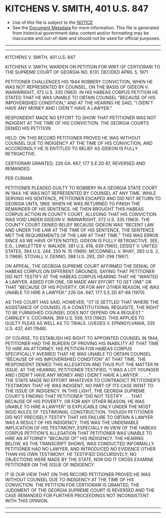---
---

# KITCHENS V. SMITH, 401 U.S. 847

* Use of this file is subject to the [NOTICE](https://github.com/publicdocs/notice/blob/master/NOTICE)
* See the [Document Metadata](../../../) for more information.
  This file is generated from historical government data; content and/or formatting may be inaccurate and out-of-date and should not be used for official purposes.

----------
----------

KITCHENS V. SMITH, 401 U.S. 847

KITCHENS V. SMITH, WARDEN ON PETITION FOR WRIT OF CERTIORARI TO THE SUPREME COURT OF GEORGIA NO. 6131.  DECIDED APRIL 5, 1971

PETITIONER CHALLENGES HIS 1944 ROBBERY CONVICTION, WHEN HE WAS NOT REPRESENTED BY COUNSEL, ON THE BASIS OF GIDEON V. WAINWRIGHT, 372 U.S. 335 (1963).  IN HIS HABEAS CORPUS PETITION HE STATED THAT HE WAS UNABLE TO OBTAIN COUNSEL "BECAUSE OF HIS IMPOVERISHED CONDITION," AND AT THE HEARING HE SAID, "I DIDN'T HAVE ANY MONEY AND I DIDN'T HAVE A LAWYER."

RESPONDENT MADE NO EFFORT TO SHOW THAT PETITIONER WAS NOT INDIGENT AT THE TIME OF HIS CONVICTION.  THE GEORGIA COURTS DENIED HIS PETITION.

HELD:  ON THIS RECORD PETITIONER PROVED HE WAS WITHOUT COUNSEL DUE TO INDIGENCY AT THE TIME OF HIS CONVICTION, AND ACCORDINGLY HE IS ENTITLED TO RELIEF AS GIDEON IS FULLY RETROACTIVE.

CERTIORARI GRANTED; 226 GA. 667, 177 S.E.2D 87, REVERSED AND REMANDED.

PER CURIAM.

PETITIONER PLEADED GUILTY TO ROBBERY IN A GEORGIA STATE COURT IN 1944.  HE WAS NOT REPRESENTED BY COUNSEL AT ANY TIME.  WHILE SERVING HIS SENTENCE, PETITIONER ESCAPED AND DID NOT RETURN TO GEORGIA UNTIL 1969, WHEN HE WAS RETURNED TO FINISH THE REMAINDER OF HIS SENTENCE.  HE THEN BROUGHT THIS HABEAS CORPUS ACTION IN COUNTY COURT, ALLEGING THAT HIS CONVICTION WAS VOID UNDER GIDEON V. WAINWRIGHT, 372 U.S. 335 (1963).  THE COUNTY COURT DENIED RELIEF BECAUSE GIDEON WAS "RECENT LAW AND UNDER THE LAW AT THE TIME OF HIS SENTENCE, THE SENTENCE MET THE REQUIREMENTS OF THE LAW AT THAT TIME."  THIS WAS ERROR SINCE AS WE HAVE OFTEN NOTED, GIDEON IS FULLY RETROACTIVE.  SEE, E.G., LINKLETTER V. WALKER, 381 U.S. 618, 639 (1965); DESIST V. UNITED STATES, 394 U.S. 244, 250 N. 15 (1969); MCCONNELL V. RHAY, 393 U.S. 2, 3 (1968); STOVALL V. DENNO, 388 U.S. 293, 297-298 (1967).

ON APPEAL, THE GEORGIA SUPREME COURT AFFIRMED THE DENIAL OF HABEAS CORPUS ON DIFFERENT GROUNDS, SAYING THAT PETITIONER DID NOT TESTIFY AT THE HABEAS CORPUS HEARING THAT HE "WANTED A LAWYER, ASKED FOR ONE, OR MADE ANY EFFORT TO GET ONE" OR THAT "BECAUSE OF HIS POVERTY, OR FOR ANY OTHER REASON, HE WAS UNABLE TO HIRE A LAWYER."  226 GA. 667, 177 S.E.2D 87-88 (1970).

AS THIS COURT HAS SAID, HOWEVER, "(IT IS SETTLED THAT WHERE THE ASSISTANCE OF COUNSEL IS A CONSTITUTIONAL REQUISITE, THE RIGHT TO BE FURNISHED COUNSEL DOES NOT DEPEND ON A REQUEST."  CARNLEY V. COCHRAN, 369 U.S. 506, 513 (1962).  THIS APPLIES TO GUILTY PLEAS AS WELL AS TO TRIALS.  UVEGES V. EPNNSYLVANIA, 335 U.S. 437, 441 (1948).

OF COURSE, TO ESTABLISH HIS RIGHT TO APPOINTED COUNSEL IN 1944, PETITIONER HAD THE BURDEN OF PROVING HIS INABILITY AT THAT TIME TO HIRE AN ATTORNEY.  HIS PETITION FOR HABEAS CORPUS SPECIFICALLY AVERRED THAT HE WAS UNABLE TO OBTAIN COUNSEL "BECAUSE OF HIS IMPOVERISHED CONDITION" AT THAT TIME.  THE RESPONDENT DENIED THIS ALLEGATION AND THUS PUT THE MATTER IN ISSUE.  AT THE HEARING, PETITIONER TESTIFIED, "I WAS A LOT YOUNGER AND I DIDN'T HAVE ANY MONEY AND I DIDN'T HAVE A LAWYER . . . . "  THE STATE MADE NO EFFORT WHATEVER TO CONTRADICT PETITIONER'S TESTIMONY THAT HE WAS INDIGENT; NO PART OF ITS CASE WENT TO THE ISSUE OF INDIGENCY.  IN THIS LIGHT, THE GEORGIA SUPREME COURT'S FINDING THAT PETITIONER "DID NOT TESTIFY . . . THAT BECAUSE OF HIS POVERTY, OR FOR ANY OTHER REASON, HE WAS UNABLE TO HIRE A LAWYER" IS EXPLICABLE ONLY UNDER THE MOST RIGID RULES OF TESTIMONIAL CONSTRUCTION.  THOUGH PETITIONER DID NOT PRECISELY TESTIFY THAT HIS FAILURE TO OBTAIN A LAWYER WAS A RESULT OF HIS INDIGENCY, THIS WAS THE UNDENIABLE IMPLICATION OF HIS TESTIMONY, ESPECIALLY IN VIEW OF THE HABEAS CORPUS PETITION'S ALLEGATION THAT PETITIONER WAS UNABLE TO HIRE AN ATTORNEY "BECAUSE OF" HIS INDIGENCY.  THE HEARING BELOW, AS THE TRANSCRIPT SHOWS, WAS CONDUCTED INFORMALLY.  PETITIONER HAD NO LAWYER, AND INTRODUCED NO EVIDENCE OTHER THAN HIS OWN TESTIMONY.  HE TESTIFIED DISCURSIVELY; NO OBJECTIONS WERE MADE BY THE STATE, NOR DID IT CROSS EXAMINE PETITIONER ON THE ISSUE OF INDIGENCY.

IT IS OUR VIEW THAT ON THIS RECORD PETITIONER PROVED HE WAS WITHOUT COUNSEL DUE TO INDIGENCY AT THE TIME OF HIS CONVICTION.  THE PETITION FOR CERTIORARI IS GRANTED, THE JUDGMENT OF THE GEORGIA SUPREME COURT IS REVERSED AND THE CASE REMANDED FOR FURTHER PROCEEDINGS NOT INCONSISTENT WITH THIS OPINION.


----------
----------

